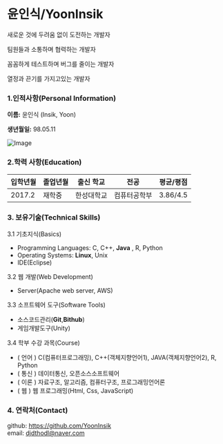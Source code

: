 # 윤인식/YoonInsik

새로운 것에 두려움 없이 도전하는 개발자

팀원들과 소통하며 협력하는 개발자

꼼꼼하게 테스트하며 버그를 줄이는 개발자

열정과 끈기를 가지고있는 개발자

### 1.인적사항(Personal Information)

  **이름:** 윤인식 (Insik, Yoon)

  **생년월일:** 98.05.11

  ![Image](https://github.com/images/profile)

### 2.학력 사항(Education)

| 입학년월 | 졸업년월 | 출신 학교 |전공 | 평균/평점 |
| ---------- |  ----------  |  ---------- |  ---------- | ---------- |
| 2017.2 | 재학중 | 한성대학교   |컴퓨터공학부 | 3.86/4.5 |

### 3. 보유기술(Technical Skills)

3.1 기초지식(Basics)

 - Programming Languages: C, C++, **Java** , R, Python
 - Operating Systems: **Linux**, Unix
 - IDE(Eclipse)

3.2 웹 개발(Web Development)

 - Server(Apache web server, AWS)

3.3 소프트웨어 도구(Software Tools)

 - 소스코드관리(__Git__,__Bithub__)
 - 게임개발도구(Unity)

3.4 학부 수강 과목(Course)

 - ( 언어 ) C(컴퓨터프로그래밍), C++(객체지향언어1), JAVA(객체지향언어2), R, Python
 - ( 통신 ) 데이터통신, 오픈소스소프트웨어
 - ( 이론 ) 자료구조, 알고리즘, 컴퓨터구조, 프로그래밍언어론
 - ( 웹 ) 웹 프로그래밍(Html, Css, JavaScript)

### 4. 연락처(Contact)

github: https://github.com/YoonInsik  
email: djdthodl@naver.com


